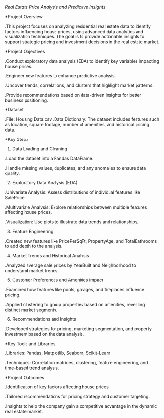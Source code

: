*Real Estate Price Analysis and Predictive Insights*

*Project Overview

.This project focuses on analyzing residential real estate data to identify factors influencing house prices, using advanced data analytics and visualization techniques. The goal is to provide actionable insights to support strategic pricing and investment decisions in the real estate market.

*Project Objectives

.Conduct exploratory data analysis (EDA) to identify key variables impacting house prices.

.Engineer new features to enhance predictive analysis.

.Uncover trends, correlations, and clusters that highlight market patterns.

.Provide recommendations based on data-driven insights for better business positioning.

*Dataset

.File: Housing Data.csv
.Data Dictionary: The dataset includes features such as location, square footage, number of amenities, and historical pricing data.

*Key Steps
1. Data Loading and Cleaning

.Load the dataset into a Pandas DataFrame.

.Handle missing values, duplicates, and any anomalies to ensure data quality.

2. Exploratory Data Analysis (EDA)

.Univariate Analysis: Assess distributions of individual features like SalePrice.

.Multivariate Analysis: Explore relationships between multiple features affecting house prices.

.Visualization: Use plots to illustrate data trends and relationships.

3. Feature Engineering

.Created new features like PricePerSqFt, PropertyAge, and TotalBathrooms to add depth to the analysis.

4. Market Trends and Historical Analysis

.Analyzed average sale prices by YearBuilt and Neighborhood to understand market trends.

5. Customer Preferences and Amenities Impact

.Examined how features like pools, garages, and fireplaces influence pricing.

.Applied clustering to group properties based on amenities, revealing distinct market segments.

6. Recommendations and Insights

.Developed strategies for pricing, marketing segmentation, and property investment based on the data analysis.

*Key Tools and Libraries

.Libraries: Pandas, Matplotlib, Seaborn, Scikit-Learn

.Techniques: Correlation matrices, clustering, feature engineering, and time-based trend analysis.

*Project Outcomes

.Identification of key factors affecting house prices.

.Tailored recommendations for pricing strategy and customer targeting.

.Insights to help the company gain a competitive advantage in the dynamic real estate market.










